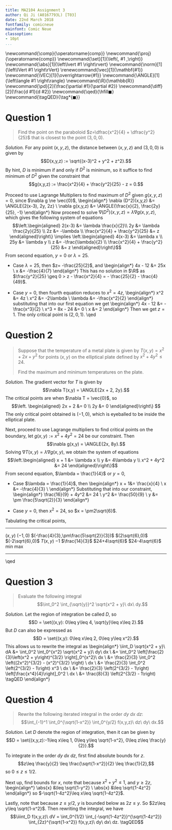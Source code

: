 ```yaml
---
title: MA2104 Assignment 3
author: Qi Ji (A0167793L) [T03]
date: 22nd March 2018
fontfamily: comicneue
mainfont: Comic Neue
classoption:
- 10pt
...
```


\newcommand{\comp}{\operatorname{comp}}
\newcommand{\proj}{\operatorname{comp}}
\newcommand{\set}[1]{\left\{\, #1 \,\right\}}
\newcommand{\abs}[1]{\left\lvert #1 \right\rvert}
\newcommand{\norm}[1]{\left\lVert #1 \right\rVert}
\renewcommand{\vec}[1]{\mathbf{#1}}
\newcommand{\VEC}[1]{\overrightarrow{#1}}
\newcommand{\ANGLE}[1]{\left\langle #1 \right\rangle}
\newcommand{\R}{\mathbb{R}}
\newcommand{\pd}[2]{\frac{\partial #1}{\partial #2}}
\newcommand{\diff}[2]{\frac{d #1}{d #2}}
\newcommand{\qed}{\hfill$\blacksquare$}
\newcommand{\tagQED}{\tag*{$\blacksquare$}}

Question 1
==========
>Find the point on the paraboloid $z=\dfrac{x^2}{4} + \dfrac{y^2}{25}$ that is closest to the point $(3,0,0)$.

*Solution.*
For any point $(x,y,z)$, the distance between $(x,y,z)$ and $(3,0,0)$ is given by
$$D(x,y,z) := \sqrt{(x-3)^2 + y^2 + z^2}.$$
By hint, $D$ is minimum if and only if $D^2$ is minimum, so it suffice to find minimum of $D^2$ given the constraint that
$$g(x,y,z) := \frac{x^2}{4} + \frac{y^2}{25} - z = 0.$$

Proceed to use Lagrange Multipliers to find maximum of $D^2$ given $g(x,y,z) = 0$, since $\nabla g \ne \vec{0}$,
\begin{align*}
    \nabla (D^2)(x,y,z) &= \ANGLE{2(x-3), 2y, 2z} \\
    \nabla g(x,y,z) &= \ANGLE{\frac{x}{2}, \frac{2y}{25}, -1}
\end{align*}
Now proceed to solve $\nabla (D^2)(x,y,z) = \lambda \nabla g(x,y,z)$, which gives the following system of equations
$$\left.\begin{aligned}
    2(x-3) &= \lambda \frac{x}{2}\\
    2y &= \lambda \frac{2y}{25}    \\
    2z &= -\lambda  \\
    \frac{x^2}{4} + \frac{y^2}{25} &= z
\end{aligned}\right\}
\implies
\left.\begin{aligned}
    4(x-3) &= \lambda x  \\
    25y &= \lambda y \\
    z &= -\frac{\lambda}{2}  \\
    \frac{x^2}{4} + \frac{y^2}{25} &= z
\end{aligned}\right\}$$
From second equation,
$y = 0$ or $\lambda = 25$.

- Case $\lambda = 25$, then $z= -\frac{25}{2}$, and
\begin{align*}
    4x - 12 &= 25x   \\
    x &= -\frac{4}{7}
\end{align*}
This has no solution in $\R$ as $\frac{y^2}{25} \geq 0 > z - \frac{x^2}{4} = - \frac{25}{2} - \frac{4}{49}$.

- Case $y = 0$, then fourth equation reduces to $x^2 = 4z$,
\begin{align*}
    x^2 &= 4z   \\
    x^2 &= -2\lambda    \\
    \lambda &= -\frac{x^2}{2}
\end{align*}
substituting that into our first equation we get
\begin{align*}
    4x - 12 &= -\frac{x^3}{2}   \\
    x^3 + 8x - 24 &= 0  \\
    x &= 2
\end{align*}
Then we get $z = 1$.
The only critical point is $(2,0,1)$.
\qed

Question 2
==========
>Suppose that the temperature of a metal plate is given by
>$T(x,y) = x^2 + 2x + y^2$ for points $(x,y)$ on the elliptical plate defined by $x^2 + 4y^2 \leq 24$.
>
>Find the maximum and minimum temperatures on the plate.

*Solution.* The gradient vector for $T$ is given by
$$\nabla T(x,y) = \ANGLE{2x + 2, 2y}.$$
The critical points are when $\nabla T = \vec{0}$, so
$$\left. \begin{aligned}
2x + 2 &= 0 \\
2y &= 0
\end{aligned}\right\} $$
The only critical point obtained is $(-1,0)$, which is eyeballed to be inside the elliptical plate.

Next, proceed to use Lagrange multipliers to find critical points on the boundary,
let $g(x,y) := x^2 + 4y^2 = 24$ be our constraint. Then
$$\nabla g(x,y) = \ANGLE{2x, 8y}.$$
Solving $\nabla T(x,y) = \lambda \nabla g(x,y)$, we obtain the system of equations
$$\left.\begin{aligned}
x + 1 &= \lambda x  \\
y &= 4\lambda y \\
x^2 + 4y^2 &= 24
\end{aligned}\right\}$$
From second equation, $\lambda = \frac{1}{4}$ or $y = 0$,

- Case $\lambda = \frac{1}{4}$, then
\begin{align*}
    x + 1&= \frac{x}{4} \\
    x &= -\frac{4}{3}   \\
\end{align*}
Substituting that into our constraint,
\begin{align*}
    \frac{16}{9} + 4y^2 &= 24    \\
    y^2 &= \frac{50}{9} \\
    y &= \pm \frac{5\sqrt{2}}{3}
\end{align*}

- Case $y = 0$, then $x^2 = 24$, so $x = \pm2\sqrt{6}$.

Tabulating the critical points,

--------- ---------- ----------------------------------------- ----------------- ------------------
  $(x,y)$  $(-1,0)$   $(-\frac{4}{3},\pm\frac{5\sqrt{2}}{3})$   $(2\sqrt{6},0)$   $(-2\sqrt{6},0)$ 
 $T(x,y)$  $-1$       $\frac{14}{3}$                            $24+4\sqrt{6}$    $24-4\sqrt{6}$
           min                                                  max
--------- ---------- ----------------------------------------- ----------------- ------------------

\qed

Question 3
==========
>Evaluate the following integral
>$$\int_0^2  \int_{\sqrt{y}}^2 \sqrt{x^2 + y}\ dx\ dy.$$

*Solution.*
Let the region of integration be called $D$, so
$$D = \set{(x,y): 0\leq y\leq 4, \sqrt{y}\leq x\leq 2}.$$
But $D$ can also be expressed as
$$D = \set{(x,y): 0\leq x\leq 2, 0\leq y\leq x^2}.$$
This allows us to rewrite the integral as
\begin{align*}
    \iint_D \sqrt{x^2 + y}\ dA
    &= \int_0^2 \int_0^{x^2} \sqrt{x^2 + y}\ dy\ dx \\
    &= \int_0^2 \left[\frac{2}{3}\left(x^2 + y\right)^{3/2} \right]_0^{x^2}\ dx \\
    &= \frac{2}{3} \int_0^2 \left((2x^2)^{3/2} - (x^2)^{3/2} \right) \ dx \\
    &= \frac{2}{3} \int_0^2 \left(2^{3/2} - 1\right) x^3 \ dx \\
    &= \frac{2}{3} \left(2^{3/2} - 1\right) \left[\frac{x^4}{4}\right]_0^2 \ dx \\
    &= \frac{8}{3} \left(2^{3/2} - 1\right) \tagQED
\end{align*}

Question 4
==========
>Rewrite the following iterated integral in the order $dy\ dx\ dz$:
>$$\int_{-1}^1 \int_0^{\sqrt{1-x^2}} \int_0^{y/2} f(x,y,z)\ dz\ dy\ dx.$$

*Solution.*
Let $D$ denote the region of integration, then it can be given by
$$D = \set{(x,y,z):-1\leq x\leq 1, 0\leq y\leq \sqrt{1-x^2}, 0\leq z\leq \frac{y}{2}}.$$

To integrate in the order $dy\ dx\ dz$, first find absolute bounds for $z$.
$$z\leq \frac{y}{2} \leq \frac{\sqrt{1-x^2}}{2} \leq \frac{1}{2},$$
so $0\leq z\leq 1/2$.

Next up, find bounds for $x$, note that because $x^2 + y^2 \leq 1$, and $y \geq 2z$,
\begin{align*}
    \abs{x} &\leq \sqrt{1-y^2}  \\
    \abs{x} &\leq \sqrt{1-4z^2}
\end{align*}
so $-\sqrt{1-4z^2}\leq x\leq \sqrt{1-4z^2}$.

Lastly, note that because $z\leq y/2$, $y$ is bounded below as $2z\leq y$.
So $2z\leq y\leq \sqrt{1-x^2}$.
Then rewriting the integral, we have
$$\iiint_D f(x,y,z)\ dV = \int_0^{1/2} \int_{-\sqrt{1-4z^2}}^{\sqrt{1-4z^2}} \int_{2z}^{\sqrt{1-x^2}} f(x,y,z)\ dy\ dx\ dz. \tagQED$$
